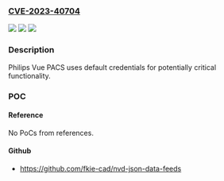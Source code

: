 ### [CVE-2023-40704](https://cve.mitre.org/cgi-bin/cvename.cgi?name=CVE-2023-40704)
![](https://img.shields.io/static/v1?label=Product&message=Vue%20PACS&color=blue)
![](https://img.shields.io/static/v1?label=Version&message=0%3C%2012.2.8.410%20&color=brighgreen)
![](https://img.shields.io/static/v1?label=Vulnerability&message=CWE-1392%20Use%20of%20Default%20Credentials&color=brighgreen)

### Description

Philips Vue PACS uses default credentials for potentially critical functionality.

### POC

#### Reference
No PoCs from references.

#### Github
- https://github.com/fkie-cad/nvd-json-data-feeds

